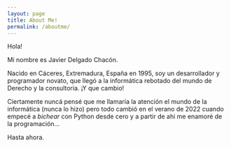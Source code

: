 ```yaml
---
layout: page
title: About Me!
permalink: /aboutme/
---
```


Hola!

Mi nombre es Javier Delgado Chacón.

Nacido en Cáceres, Extremadura, España en 1995, soy un desarrollador y programador novato, que llegó a la informática rebotado del mundo de Derecho y la consultoria. ¡Y que cambio!

Ciertamente nuncá pensé que me llamaría la atención el mundo de la informática (nunca lo hizo) pero todo cambió en el verano de 2022 cuando empecé a *bichear* con Python desde cero y a partir de ahi me enamoré de la programación...

Hasta ahora.


